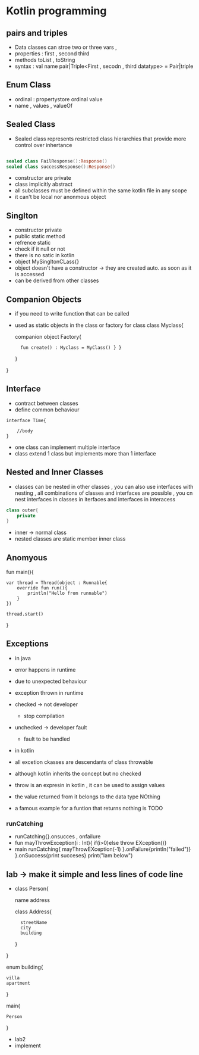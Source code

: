 # Kotlin programming

## pairs and triples
- Data classes can stroe two or three vars , 
- properties : first , second third
- methods toList , toString
- syntax : val name pair|Triple<First , secodn , third datatype> = Pair|triple

## Enum Class 
- ordinal : propertystore ordinal value
- name , values , valueOf

## Sealed Class
- Sealed class represents restricted class hierarchies that provide more control over inhertance
```kt

sealed class FailResponse():Response()
sealed class successResponse():Response()


```
- constructor are private
- class implicitly abstract
- all subclasses must be defined within the same kotlin file in any scope
- it can't be local nor anonmous object

## Singlton
- constructor private
- public static method
- refrence static
- check if it null or not 
- there is no satic in kotlin
- object MySingltonCLass{}
- object doesn't have a constructor -> they are created auto. as soon as it is accessed
- can be derived from other classes


## Companion Objects
- if you need to write function that can be called
- used as static objects in the class or factory for class
class Myclass{
	
	companion object Factory{
	
		fun create() : Myclass = MyClass() } }
	
	
	}

	
}


## Interface 
- contract between classes
- define common behaviour 
```
interface Time{

	//body
}
```
- one class can implement multiple interface
- class extend 1 class but implements more than 1 interface

## Nested and Inner Classes
- classes can be nested in other classes , you can also use interfaces with nesting , all combinations of classes and interfaces are possible , you cn nest interfaces in classes in iterfaces and interfaces in interacess
```kt
class outer{
	private
}
```
- inner -> normal class
- nested classes are static member inner class


## Anomyous
fun main(){

	var thread = Thread(object : Runnable{
		override fun run(){
			println("Hello from runnable")
		}
	})
	
	thread.start()
}


## Exceptions
- in java
- error happens in runtime
- due to unexpected behaviour
- exception thrown in runtime
- checked -> not developer
	- stop compilation 
- unchecked -> developer fault
	- fault to be handled


- in kotlin
- all excetion ckasses are descendants of class throwable
- although kotlin inherits the concept but no checked
- throw is an expresin in kotlin , it can be used to assign values
- the value returned from it belongs to the data type NOthing
- a famous example for a funtion that returns nothing is TODO

### runCatching
- runCatching{}.onsucces , onfailure
- fun mayThrowException(i : Int){
if(i>0)else throw EXception()}
- main runCatching{
	mayThrowEXception(-1)
}.onFailure{println("failed")}
}.onSuccess{print succeses}
print("Iam below")


## lab -> make it simple and less lines of code line
- class Person{ 
	
	name
	address
	
	class Address{
		
		streetName
		city
		building
	}

}


enum building{

	villa
	apartment


}

main{

	Person

}


- lab2
- implement
























